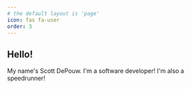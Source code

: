 ```yaml
---
# the default layout is 'page'
icon: fas fa-user
order: 3
---
```


## Hello!

My name's Scott DePouw. I'm a software developer! I'm also a speedrunner!
